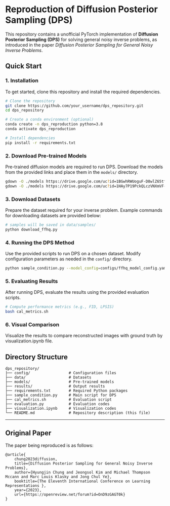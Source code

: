 # Reproduction of Diffusion Posterior Sampling (DPS)

This repository contains a unofficial PyTorch implementation of **Diffusion Posterior Sampling (DPS)** for solving general noisy inverse problems, as introduced in the paper *Diffusion Posterior Sampling for General Noisy Inverse Problems*.

## Quick Start

### 1. Installation

To get started, clone this repository and install the required dependencies.

```bash
# Clone the repository
git clone https://github.com/your_username/dps_repository.git
cd dps_repository

# Create a conda environment (optional)
conda create -n dps_reproduction python=3.8
conda activate dps_reproduction

# Install dependencies
pip install -r requirements.txt
```

### 2. Download Pre-trained Models

Pre-trained diffusion models are required to run DPS. Download the models from the provided links and place them in the `models/` directory.

```bash
gdown -O ./models https://drive.google.com/uc?id=1BGwhRWUoguF-D8wlZ65tf227gp3cDUDh
gdown -O ./models https://drive.google.com/uc?id=1HAy7P19PckQLczVNXmVF-e_CRxq098uW
```

### 3. Download Datasets

Prepare the dataset required for your inverse problem. Example commands for downloading datasets are provided below:

```bash
# samples will be saved in data/samples/ 
python download_ffhq.py 
```

### 4. Running the DPS Method

Use the provided scripts to run DPS on a chosen dataset. Modify configuration parameters as needed in the `config/` directory.

```bash
python sample_condition.py --model_config=configs/ffhq_model_config.yaml --diffusion_config=configs/diffusion_config.yaml --task_config=configs/inpainting_config.yaml --gpu 1 --batch_size 1
```

### 5. Evaluating Results

After running DPS, evaluate the results using the provided evaluation scripts.

```bash
# Compute performance metrics (e.g., FID, LPSIS)
bash cal_metrics.sh
```

### 6. Visual Comparison

Visualize the results to compare reconstructed images with ground truth by visualization.ipynb file.

## Directory Structure

```
dps_repository/
├── config/                 # Configuration files
├── data/                   # Datasets
├── models/                 # Pre-trained models
├── results/                # Output results
├── requirements.txt        # Required Python packages
├── sample_condition.py     # Main script for DPS
├── cal_metrics.sh          # Evaluation script
├── evaluation.py           # Evaluation codes
├── visualization.ipynb     # Visualization codes
└── README.md               # Repository description (this file)
```

---

## Original Paper
The paper being reproduced is as follows:
```
@article{
    chung2023diffusion,
    title={Diffusion Posterior Sampling for General Noisy Inverse Problems},
    author={Hyungjin Chung and Jeongsol Kim and Michael Thompson Mccann and Marc Louis Klasky and Jong Chul Ye},
    booktitle={The Eleventh International Conference on Learning Representations },
    year={2023},
    url={https://openreview.net/forum?id=OnD9zGAGT0k}
}
```